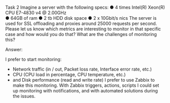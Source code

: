 Task 2
Imagine a server with the following specs:
● 4 times Intel(R) Xeon(R) CPU E7-4830 v4 @ 2.00GHz<br/>
● 64GB of ram
● 2 tb HDD disk space
● 2 x 10Gbit/s nics
The server is used for SSL offloading and proxies around 25000 requests per second.
Please let us know which metrics are interesting to monitor in that specific case and
how would you do that? What are the challenges of monitoring this?


Answer: 

I prefer to start monitoring: 
-  Network traffic (in / out, Packet loss rate, Interface error rate, etc.)
-  CPU (CPU load in percentage, CPU temperature, etc.)
-  and Disk performance (read and write rate)
I prefer to use Zabbix to make this monitoring. With Zabbix triggers,  actions, scripts I could set up monitoring with notifications, and with automated solutions during the issues.
